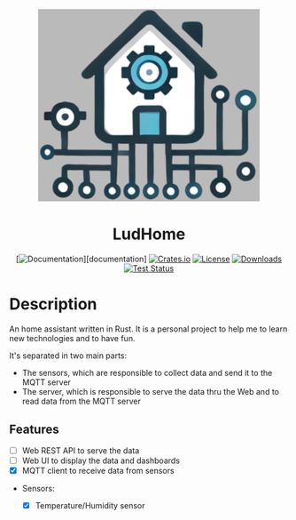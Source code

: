 <div align="center">

<img src="images/Logo.png" width="400px" />

# LudHome

[![Documentation](https://docs.rs/ludhome/badge.svg)][documentation]
[![Crates.io](https://img.shields.io/crates/v/ludhome.svg)](https://crates.io/crates/ludhome)
[![License](https://img.shields.io/crates/l/ludhome.svg)](https://github.com/LuDog71FR/LudHome/blob/master/LICENSE)
[![Downloads](https://img.shields.io/crates/d/ludhome.svg)](https://crates.io/crates/ludhome)
[![Test Status](https://img.shields.io/github/actions/workflow/status/ludhome/test.yml?branch=master&event=push&label=test)](https://github.com/ludhome/actions)

</div>

# Description

An home assistant written in Rust. It is a personal project to help me to learn new technologies and to have fun.

It's separated in two main parts:

- The sensors, which are responsible to collect data and send it to the MQTT server
- The server, which is responsible to serve the data thru the Web and to read data from the MQTT server


## Features

- [ ] Web REST API to serve the data
- [ ] Web UI to display the data and dashboards
- [x] MQTT client to receive data from sensors
- Sensors:
    - [x] Temperature/Humidity sensor

